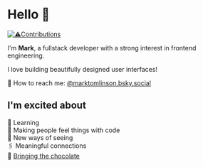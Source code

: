 

# Hello 👋

[![⚠️Contributions](https://img.shields.io/badge/⚠️%20For%20contributions%20Apr%202023%20--%20Sep%202024%20head%20over%20to%20mark--tomlinson--arkade-101E11?style=flat-square&labelColor=EAFBEA&color=EAFBEA)](https://github.com/mark-tomlinson-arkade)

I'm **Mark**, a fullstack developer with a strong interest in frontend engineering.</br>

I love building beautifully designed user interfaces!</br>

💌 How to reach me: [@marktomlinson.bsky.social](https://bsky.app/profile/marktomlinson.bsky.social)

## I'm excited about
🌱 Learning</br>
🥰 Making people feel things with code</br>
🧐 New ways of seeing</br>
🖇 Meaningful connections</br>
🍩 [Bringing the chocolate](https://loremipsum.ueno.co/designers-should-always-bring-the-chocolate-7eb597300215)
